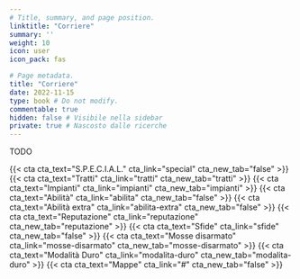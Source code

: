 ```yaml
---
# Title, summary, and page position.
linktitle: "Corriere"
summary: ''
weight: 10
icon: user
icon_pack: fas

# Page metadata.
title: "Corriere"
date: 2022-11-15
type: book # Do not modify.
commentable: true
hidden: false # Visibile nella sidebar
private: true # Nascosto dalle ricerche
---
```


TODO


{{< cta cta_text="S.P.E.C.I.A.L." cta_link="special" cta_new_tab="false" >}}
{{< cta cta_text="Tratti" cta_link="tratti" cta_new_tab="tratti" >}}
{{< cta cta_text="Impianti" cta_link="impianti" cta_new_tab="impianti" >}}
{{< cta cta_text="Abilità" cta_link="abilita" cta_new_tab="false" >}}
{{< cta cta_text="Abilità extra" cta_link="abilita-extra" cta_new_tab="false" >}}
{{< cta cta_text="Reputazione" cta_link="reputazione" cta_new_tab="reputazione" >}}
{{< cta cta_text="Sfide" cta_link="sfide" cta_new_tab="false" >}}
{{< cta cta_text="Mosse disarmato" cta_link="mosse-disarmato" cta_new_tab="mosse-disarmato" >}}
{{< cta cta_text="Modalità Duro" cta_link="modalita-duro" cta_new_tab="modalita-duro" >}}
{{< cta cta_text="Mappe" cta_link="#" cta_new_tab="false" >}}

